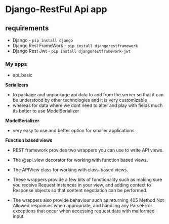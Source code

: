 # Django-RestFul Api app

## requirements 

* Django - `pip install django`
* Django Rest FrameWork  - `pip install djangorestframework`
* Django Rest Jwt - `pip install djangorestframework-jwt`

### My apps
* api_basic
    

**Serializers**
* to package and unpackage api data to and from the server so that it can  be understood by other technologies and it is very customizable
* whereas for data where we dont need to alter and play with fields much its better to use ModelSerializer

**ModelSerializer**
* very easy to use and better option for smaller applications


**Function based views**
* REST framework provides two wrappers you can use to write API views.

* The @api_view decorator for working with function based views.
* The APIView class for working with class-based views.
* These wrappers provide a few bits of functionality such as making sure you receive Request instances in your view, and adding context to Response objects so that content negotiation can be performed.

* The wrappers also provide behaviour such as returning 405 Method Not Allowed responses when appropriate, and handling any ParseError exceptions that occur when accessing request.data with malformed input.



